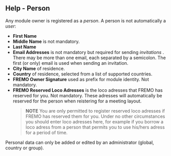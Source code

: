 ﻿## Help - Person
Any module owner is registered as a *person*. A person is not automatically a *user*:
- **First Name**
- **Middle Name** is not mandatory.
- **Last Name**
- **Email Addresses** is not mandatory but required for sending *invitations* . 
There may be more than one email, each separated by a semicolon. 
The first (or only) email is used when sending an invitation.
- **City Name** of residence.
- **Country** of residence, selected from a list of supported countries.
- **FREMO Owner Signature** used as prefix for module identity. Not mandatory.
- **FREMO Reserved Loco Adresses** is the loco adresses that FREMO has reserved for you. Not mandatory.
These adresses will automatically be reserved for the person when reistering for a meeting layout.
  > **NOTE** You are only permitted to register reserved loco adresses if FREMO has reserved them for you.
  > Under no other circumstances you should enter loco adresses here, for example if you borrow a loco adress from 
  > a person that permits you to use his/hers adress for a period of time.

Personal data can only be added or edited by an administrator (global, country or group).

